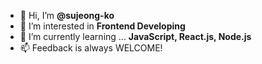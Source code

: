 - 👋 Hi, I’m **@sujeong-ko**
- 👀 I’m interested in **Frontend Developing**
- 🌱 I’m currently learning ... **JavaScript, React.js, Node.js**
- 📫 Feedback is always WELCOME!

<!---
sujeong-ko/sujeong-ko is a ✨ special ✨ repository because its `README.md` (this file) appears on your GitHub profile.
You can click the Preview link to take a look at your changes.
--->
